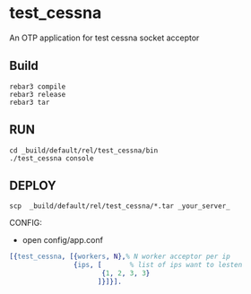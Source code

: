 test_cessna
=====

An OTP application for test cessna socket acceptor

Build
-----

    rebar3 compile
    rebar3 release
    rebar3 tar

RUN
---

    cd _build/default/rel/test_cessna/bin
    ./test_cessna console

DEPLOY
---

    scp  _build/default/rel/test_cessna/*.tar _your_server_

CONFIG:

* open config/app.conf
  
```erlang
[{test_cessna, [{workers, N},% N worker acceptor per ip 
                {ips, [       % list of ips want to lesten
                       {1, 2, 3, 3}             
                      ]}]}].
```
